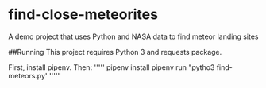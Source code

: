 # find-close-meteorites
A demo project that uses Python and NASA data to find meteor landing sites

##Running
This project requires Python 3 and requests package.

First, install pipenv. Then:
'''''
pipenv install
pipenv run "pytho3 find-meteors.py'
'''''
